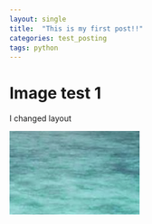 ```yaml
---
layout: single
title:  "This is my first post!!"
categories: test_posting
tags: python
---
```


# Image test 1

I changed layout 

![testimage](../images/2022-08-18-first/testimage.png)





